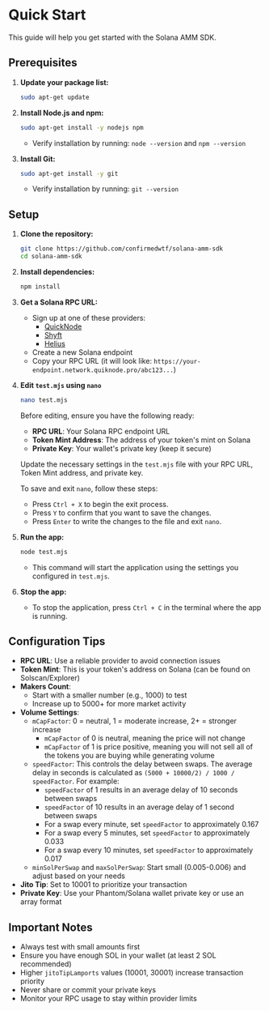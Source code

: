 # Quick Start

This guide will help you get started with the Solana AMM SDK.

## Prerequisites

1. **Update your package list:**
    ```bash
    sudo apt-get update
    ```

2. **Install Node.js and npm:**
    ```bash
    sudo apt-get install -y nodejs npm
    ```
    - Verify installation by running: `node --version` and `npm --version`

3. **Install Git:**
    ```bash
    sudo apt-get install -y git
    ```
    - Verify installation by running: `git --version`

## Setup

1. **Clone the repository:**
    ```bash
    git clone https://github.com/confirmedwtf/solana-amm-sdk
    cd solana-amm-sdk
    ```

2. **Install dependencies:**
    ```bash
    npm install
    ```

3. **Get a Solana RPC URL:**
    - Sign up at one of these providers:
        - [QuickNode](https://quicknode.com)
        - [Shyft](https://shyft.to)
        - [Helius](https://helius.xyz)
    - Create a new Solana endpoint
    - Copy your RPC URL (it will look like: `https://your-endpoint.network.quiknode.pro/abc123...`)

4. **Edit `test.mjs` using `nano`**
    
    ```bash
    nano test.mjs
    ```
    
    Before editing, ensure you have the following ready:
    
    - **RPC URL**: Your Solana RPC endpoint URL
    - **Token Mint Address**: The address of your token's mint on Solana
    - **Private Key**: Your wallet's private key (keep it secure)
    
    Update the necessary settings in the `test.mjs` file with your RPC URL, Token Mint address, and private key.

    To save and exit `nano`, follow these steps:
    - Press `Ctrl + X` to begin the exit process.
    - Press `Y` to confirm that you want to save the changes.
    - Press `Enter` to write the changes to the file and exit `nano`.

5. **Run the app:**
    ```bash
    node test.mjs
    ```
    - This command will start the application using the settings you configured in `test.mjs`.

6. **Stop the app:**
    - To stop the application, press `Ctrl + C` in the terminal where the app is running.

## Configuration Tips

- **RPC URL**: Use a reliable provider to avoid connection issues
- **Token Mint**: This is your token's address on Solana (can be found on Solscan/Explorer)
- **Makers Count**: 
    - Start with a smaller number (e.g., 1000) to test
    - Increase up to 5000+ for more market activity
- **Volume Settings**:
    - `mCapFactor`: 0 = neutral, 1 = moderate increase, 2+ = stronger increase
        - `mCapFactor` of 0 is neutral, meaning the price will not change
        - `mCapFactor` of 1 is price positive, meaning you will not sell all of the tokens you are buying while generating volume
    - `speedFactor`: This controls the delay between swaps. The average delay in seconds is calculated as `(5000 + 10000/2) / 1000 / speedFactor`. For example:
        - `speedFactor` of 1 results in an average delay of 10 seconds between swaps
        - `speedFactor` of 10 results in an average delay of 1 second between swaps
        - For a swap every minute, set `speedFactor` to approximately 0.167
        - For a swap every 5 minutes, set `speedFactor` to approximately 0.033
        - For a swap every 10 minutes, set `speedFactor` to approximately 0.017
    - `minSolPerSwap` and `maxSolPerSwap`: Start small (0.005-0.006) and adjust based on your needs
- **Jito Tip**: Set to 10001 to prioritize your transaction
- **Private Key**: Use your Phantom/Solana wallet private key or use an array format

## Important Notes

- Always test with small amounts first
- Ensure you have enough SOL in your wallet (at least 2 SOL recommended)
- Higher `jitoTipLamports` values (10001, 30001) increase transaction priority
- Never share or commit your private keys
- Monitor your RPC usage to stay within provider limits

